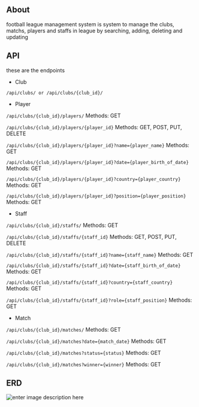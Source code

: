 ## About
football league management system is system to manage the clubs, matchs, players and staffs in league by searching, adding, deleting and updating

## API
these are the endpoints

 - Club
 
`/api/clubs/ or /api/clubs/{club_id}/` 

 - Player
 
`/api/clubs/{club_id}/players/` Methods: GET 

`/api/clubs/{club_id}/players/{player_id}` Methods: GET, POST, PUT, DELETE

`/api/clubs/{club_id}/players/{player_id}?name={player_name}` Methods: GET 

`/api/clubs/{club_id}/players/{player_id}?date={player_birth_of_date}` Methods: GET 

`/api/clubs/{club_id}/players/{player_id}?country={player_country}` Methods: GET 

`/api/clubs/{club_id}/players/{player_id}?position={player_position}` Methods: GET 

 - Staff
 
`/api/clubs/{club_id}/staffs/` Methods: GET 

`/api/clubs/{club_id}/staffs/{staff_id}` Methods: GET, POST, PUT, DELETE

`/api/clubs/{club_id}/staffs/{staff_id}?name={staff_name}` Methods: GET 

`/api/clubs/{club_id}/staffs/{staff_id}?date={staff_birth_of_date}` Methods: GET 

`/api/clubs/{club_id}/staffs/{staff_id}?country={staff_country}` Methods: GET 

`/api/clubs/{club_id}/staffs/{staff_id}?role={staff_position}` Methods: GET

 - Match
 
`/api/clubs/{club_id}/matches/` Methods: GET 

`/api/clubs/{club_id}/matches?date={match_date}` Methods: GET

`/api/clubs/{club_id}/matches?status={status}` Methods: GET

`/api/clubs/{club_id}/matches?winner={winner}` Methods: GET  

## ERD
![enter image description here](https://i.imgur.com/bYkOLWP.jpg)
